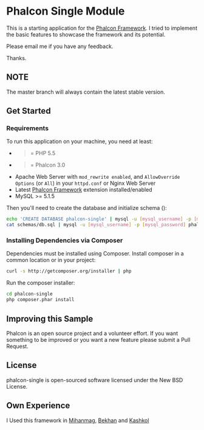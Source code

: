 # Phalcon Single Module

This is a starting application for the [Phalcon Framework](http://jafari.pw/135/%da%86%d8%b1%d8%a7-%d9%81%d8%a7%d9%84%da%a9%d9%88%d9%86-%db%8c%da%a9%db%8c-%d8%a7%d8%b2-%d9%85%d8%ad%d8%a8%d9%88%d8%a8-%d8%aa%d8%b1%db%8c%d9%86-%d9%81%d8%b1%db%8c%d9%85-%d9%88%d8%b1%da%a9-%d9%87%d8%a7/).
I tried to implement the basic features to showcase the framework and its potential.

Please email me if you have any feedback.

Thanks.

## NOTE

The master branch will always contain the latest stable version.

## Get Started

### Requirements

To run this application on your machine, you need at least:

* >= PHP 5.5
* >= Phalcon 3.0
* Apache Web Server with `mod_rewrite enabled`, and `AllowOverride Options` (or `All`) in your `httpd.conf` or Nginx Web Server
* Latest [Phalcon Framework](https://phalconphp.com/en/) extension installed/enabled
* MySQL >= 5.1.5

Then you'll need to create the database and initialize schema ():

```bash
echo 'CREATE DATABASE phalcon-single' | mysql -u [mysql_username] -p [mysql_password]
cat schemas/db.sql | mysql -u [mysql_username] -p [mysql_password] phalcon-single
```

### Installing Dependencies via Composer

Dependencies must be installed using Composer. Install composer in a common location or in your project:

```bash
curl -s http://getcomposer.org/installer | php
```

Run the composer installer:

```bash
cd phalcon-single
php composer.phar install
```

## Improving this Sample

Phalcon is an open source project and a volunteer effort.
If you want something to be improved or you want a new feature please submit a Pull Request.

## License

phalcon-single is open-sourced software licensed under the New BSD License.


## Own Experience

I Used this framework in [Mihanmag](https://mihanmag.com), [Bekhan](http://bekhan.me) and [Kashkol](http://kashkol.ir)